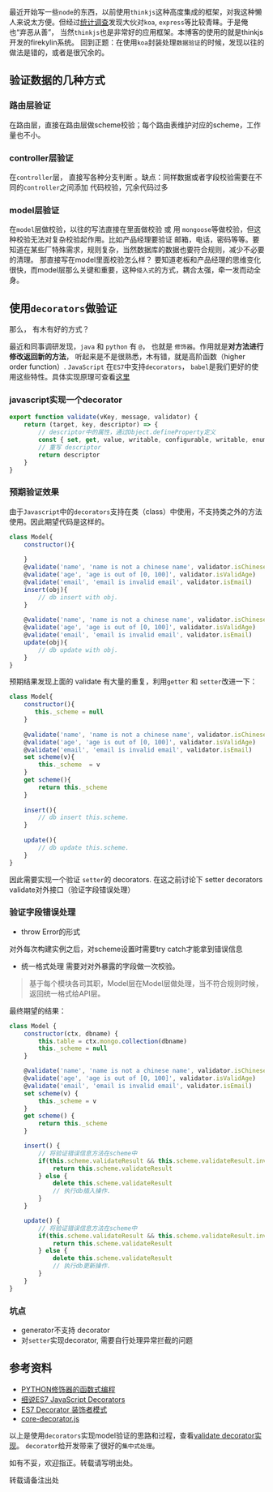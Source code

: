 最近开始写一些`node`的东西，以前使用`thinkjs`这种高度集成的框架，对我这种懒人来说太方便。但经过[统计调查](https://github.com/jiangtao/statistics/issues/1)发现大伙对`koa`, `express`等比较青睐。于是俺也“弃恶从善”， 当然`thinkjs`也是非常好的应用框架。本博客的使用的就是thinkjs开发的firekylin系统。 回到正题：在使用`koa`封装处理`数据验证`的时候，发现以往的做法是错的，或者是很冗余的。

<!--more-->

## 验证数据的几种方式

### 路由层验证

在路由层，直接在路由层做scheme校验；每个路由表维护对应的scheme，工作量也不小。

### controller层验证

在`controller`层， 直接写各种分支判断 。缺点：同样数据或者字段校验需要在不同的`controller`之间添加 代码校验，冗余代码过多

### model层验证

在`model`层做校验，以往的写法直接在里面做校验 或 用 `mongoose`等做校验，但这种校验无法对复杂校验起作用。比如产品经理要验证 邮箱，电话，密码等等。要知道在某些厂特殊需求，规则复杂，当然数据库的数据也要符合规则，减少不必要的清理。 那直接写在model里面校验怎么样？ 要知道老板和产品经理的思维变化很快，而model层那么关键和重要，这种`侵入式`的方式，耦合太强，牵一发而动全身。

## 使用`decorators`做验证

那么， 有木有好的方式？

最近和同事调研发现，`java` 和 `python` 有 `@`， 也就是 `修饰器`。作用就是**对方法进行修改返回新的方法**， 听起来是不是很熟悉，木有错，就是高阶函数（higher order function）. `JavaScript` 在`ES7`中支持`decorators`， `babel`是我们更好的使用这些特性。具体实现原理可查看[这里](http://greengerong.com/blog/2015/09/24/es7-javascript-decorators/)

### javascript实现一个decorator

```javascript
export function validate(vKey, message, validator) {
    return (target, key, descriptor) => {
        // descriptor中的属性，通过Object.defineProperty定义
        const { set, get, value, writable, configurable, writable, enumerable} = descriptor
        // 重写 descriptor
        return descriptor
    }
}
```

### 预期验证效果

由于`Javascript`中的`decorators`支持在类（class）中使用，不支持类之外的方法使用。因此期望代码是这样的。

```javascript
class Model{
    constructor(){
        
    }
    @validate('name', 'name is not a chinese name', validator.isChineseName)
    @validate('age', 'age is out of [0, 100]', validator.isValidAge)
    @validate('email', 'email is invalid email', validator.isEmail)
    insert(obj){
        // db insert with obj.
    }
    
    @validate('name', 'name is not a chinese name', validator.isChineseName)
    @validate('age', 'age is out of [0, 100]', validator.isValidAge)
    @validate('email', 'email is invalid email', validator.isEmail)
    update(obj){
        // db update with obj.
    }
}
```

预期结果发现上面的 validate 有大量的重复，利用`getter` 和 `setter`改进一下：

```javascript
class Model{
    constructor(){
       this._scheme = null 
    }
    
    @validate('name', 'name is not a chinese name', validator.isChineseName)
    @validate('age', 'age is out of [0, 100]', validator.isValidAge)
    @validate('email', 'email is invalid email', validator.isEmail)
    set scheme(v){
        this._scheme  = v
    }
    get scheme(){
        return this._scheme
    }
    
    insert(){
        // db insert this.scheme.
    }
    
    update(){
        // db update this.scheme.
    }
}
```
因此需要实现一个验证 `setter`的 decorators.  在这之前讨论下 setter decorators validate对外接口（验证字段错误处理）

### 验证字段错误处理

- throw Error的形式

对外每次构建实例之后，对scheme设置时需要try catch才能拿到错误信息

- 统一格式处理
需要对对外暴露的字段做一次校验。

> 基于每个模块各司其职，Model层在Model层做处理，当不符合规则时候，返回统一格式给API层。

最终期望的结果：
```javascript
class Model {
    constructor(ctx, dbname) {
        this.table = ctx.mongo.collection(dbname)
        this._scheme = null
    }

    @validate('name', 'name is not a chinese name', validator.isChineseName)
    @validate('age', 'age is out of [0, 100]', validator.isValidAge)
    @validate('email', 'email is invalid email', validator.isEmail)
    set scheme(v) {
        this._scheme = v
    }
    get scheme() {
        return this._scheme
    }

    insert() {
        // 将验证错误信息方法在scheme中
        if(this.scheme.validateResult && this.scheme.validateResult.invalid){
            return this.scheme.validateResult
        } else {
            delete this.scheme.validateResult
            // 执行db插入操作.
        }
    }

    update() {
        // 将验证错误信息方法在scheme中
        if(this.scheme.validateResult && this.scheme.validateResult.invalid){
            return this.scheme.validateResult
        } else {
            delete this.scheme.validateResult
            // 执行db更新操作.
        }
    }
}
```
### 坑点

-  generator不支持 decorator
-  对`setter`实现decorator, 需要自行处理异常拦截的问题

## 参考资料

- [PYTHON修饰器的函数式编程](http://coolshell.cn/articles/11265.html)
- [细说ES7 JavaScript Decorators](http://greengerong.com/blog/2015/09/24/es7-javascript-decorators/)
- [ES7 Decorator 装饰者模式](http://taobaofed.org/blog/2015/11/16/es7-decorator/)
- [core-decorator.js](https://github.com/jayphelps/core-decorators.js/)


以上是使用`decorators`实现model验证的思路和过程，查看[validate decorator实现](https://github.com/jiangtao/validate-decorator)。
`decorator`给开发带来了很好的`集中式处理`。

如有不妥，欢迎指正。转载请写明出处。

转载请备注出处
